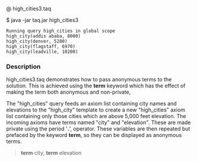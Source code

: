 @ high_cities3.taq

$ java -jar taq.jar high_cities3

```
Running query high_cities in global scope 
high_city(addis ababa, 8000)
high_city(denver, 5280)
high_city(flagstaff, 6970)
high_city(leadville, 10200)
```

### Description

high_cities3.taq demonstrates how to pass anonymous terms to the solution.
This is achieved using the **term** keyword which has the effect of making
the term both anonymous and non-private, 

The "high_cities" query feeds an axiom list containing city names and elevations to 
the "high_city" template to create a new "high_cities" axiom list containing only
those cities which are above 5,000 feet elevation. The incoming axioms have terms
named "city" and "elevation". These are made private using the period '**.**', 
operator. These variables are then repeated but prefaced by the  keyword 
**term**, so they can be displayed as anonymous terms.

> **term** city, **term** elevation




